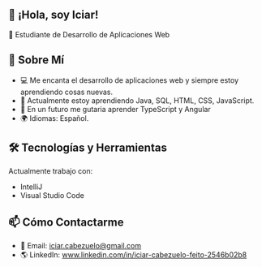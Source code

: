 ## 🌟 ¡Hola, soy Iciar!
🚀 Estudiante de Desarrollo de Aplicaciones Web

## 📖 Sobre Mí
- 💻 Me encanta el desarrollo de aplicaciones web y siempre estoy aprendiendo cosas nuevas.
- 🚀 Actualmente estoy aprendiendo Java, SQL, HTML, CSS, JavaScript.
- 🎯 En un futuro me gutaria aprender TypeScript y Angular
- 🌍 Idiomas: Español.
## 🛠️ Tecnologías y Herramientas
Actualmente trabajo con:
- IntelliJ
- Visual Studio Code

## 📫 Cómo Contactarme
- 📩 Email: iciar.cabezuelo@gmail.com
- 🌎 LinkedIn: www.linkedin.com/in/iciar-cabezuelo-feito-2546b02b8
